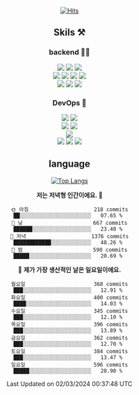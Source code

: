 <div align="center">

[![Hits](https://hits.seeyoufarm.com/api/count/incr/badge.svg?url=https%3A%2F%2Fgithub.com%2Fzxcv9203%2Fhit-counter&count_bg=%23FF7272&title_bg=%23324C2E&icon=codeigniter.svg&icon_color=%23DD5B5B&title=%EB%B0%A9%EB%AC%B8%EC%9E%90&edge_flat=false)](https://hits.seeyoufarm.com)
  
## Skils ⚒️
### backend 🧑‍💻
  
<img src="https://img.shields.io/badge/Java-FF6600?style=flat-square&logo=buymeacoffee&logoColor=white"/>
<img src="https://img.shields.io/badge/Go-0099FF?style=flat-square&logo=go&logoColor=white"/>
<img src="https://img.shields.io/badge/Kotlin-7F52FF?style=flat-square&logo=kotlin&logoColor=white"/>
  
  
<br />
  
<img src="https://img.shields.io/badge/Spring-339933?style=flat-square&logo=Spring&logoColor=white"/>
<img src="https://img.shields.io/badge/Spring Boot-339933?style=flat-square&logo=Spring Boot&logoColor=white"/>
<img src="https://img.shields.io/badge/Spring Security-339933?style=flat-square&logo=Spring Security&logoColor=white"/>
  
<img src="https://img.shields.io/badge/Spring Data JPA-339933?style=flat-square&logo=Hibernate&logoColor=white"/>

<br />
  
  <img src="https://img.shields.io/badge/mysql-0099FF?style=flat-square&logo=mysql&logoColor=white"/>
  <img src="https://img.shields.io/badge/mariadb-0099FF?style=flat-square&logo=mariadb&logoColor=white"/>
  <img src="https://img.shields.io/badge/mongoDB-47A248?style=flat-square&logo=mongodb&logoColor=white"/>
  
  
### DevOps 🚀
  
  <img src="https://img.shields.io/badge/docker-2496ED?style=flat-square&logo=docker&logoColor=white"/>
  <img src="https://img.shields.io/badge/kubernetes-326CE5?style=flat-square&logo=kubernetes&logoColor=white"/>
  
  <br />
  
  <img src="https://img.shields.io/badge/Github Actions-2088FF?style=flat-square&logo=githubactions&logoColor=white"/>
  <img src="https://img.shields.io/badge/Jenkins-D24939?style=flat-square&logo=jenkins&logoColor=white"/>
  
  
  <br />
  <img src="https://img.shields.io/badge/terraform-7B42BC?style=flat-square&logo=terraform&logoColor=white"/>
  
  <br />
  <img src="https://img.shields.io/badge/Amazon AWS-232F3E?style=flat-square&logo=Amazon AWS&logoColor=white"/>

  <img src="https://img.shields.io/badge/GCP-4285F4?style=flat-square&logo=googlecloud&logoColor=white"/>
  <img src="https://img.shields.io/badge/NCP-03C75A?style=flat-square&logo=naver&logoColor=white"/>
  
  
## language

[![Top Langs](https://github-readme-stats.vercel.app/api/top-langs/?username=zxcv9203&hide=html&exclude_repo=zxcv9203.github.io,golB&theme=grate-gatsby)](https://github.com/zxcv9203/github-readme-stats)
  
<!--START_SECTION:waka-->
**저는 저녁형 인간이에요. 🦉** 

```text
🌞 아침                     218 commits         ██░░░░░░░░░░░░░░░░░░░░░░░   07.65 % 
🌆 낮　                     667 commits         ██████░░░░░░░░░░░░░░░░░░░   23.40 % 
🌃 저녁                     1376 commits        ████████████░░░░░░░░░░░░░   48.26 % 
🌙 밤　                     590 commits         █████░░░░░░░░░░░░░░░░░░░░   20.69 % 
```
📅 **제가 가장 생산적인 날은 일요일이에요.** 

```text
월요일                      368 commits         ███░░░░░░░░░░░░░░░░░░░░░░   12.91 % 
화요일                      400 commits         ████░░░░░░░░░░░░░░░░░░░░░   14.03 % 
수요일                      345 commits         ███░░░░░░░░░░░░░░░░░░░░░░   12.10 % 
목요일                      396 commits         ███░░░░░░░░░░░░░░░░░░░░░░   13.89 % 
금요일                      362 commits         ███░░░░░░░░░░░░░░░░░░░░░░   12.70 % 
토요일                      384 commits         ███░░░░░░░░░░░░░░░░░░░░░░   13.47 % 
일요일                      596 commits         █████░░░░░░░░░░░░░░░░░░░░   20.90 % 
```



 Last Updated on 02/03/2024 00:37:48 UTC
<!--END_SECTION:waka-->
  
</div>

